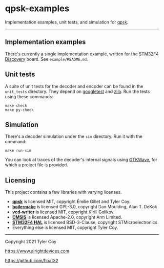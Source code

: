 # qpsk-examples

Implementation examples, unit tests, and simulation for
[qpsk](https://github.com/float32/qpsk).

---

## Implementation examples

There's currently a single implementation example, written for the
[STM32F4 Discovery](https://www.st.com/en/evaluation-tools/stm32f4discovery.html)
board. See `example/README.md`.


## Unit tests

A suite of unit tests for the decoder and encoder can be found in the
`unit_tests` directory. They depend on
[googletest](https://github.com/google/googletest) and
[zlib](https://www.zlib.net/). Run the tests using these commands:

    make check
    make py-check


## Simulation

There's a decoder simulation under the `sim` directory. Run it with the
command:

    make run-sim

You can look at traces of the decoder's internal signals using
[GTKWave](http://gtkwave.sourceforge.net/), for which a project file is
provided.


## Licensing

This project contains a few libraries with varying licenses.

- [**qpsk**](https://github.com/float32/qpsk)
  is licensed MIT, copyright Émilie Gillet and Tyler Coy.
- [**boilermake**](https://github.com/float32/boilermake)
  is licensed GPL-3.0, copyright Dan Moulding, Alan T. DeKok
- [**vcd-writer**](https://github.com/favorart/vcd-writer)
  is licensed MIT, copyright Kirill Golikov.
- [**CMSIS**](https://github.com/ARM-software/CMSIS_5)
  is licensed Apache-2.0, copyright Arm Limited.
- [**STM32F4 HAL**](https://github.com/STMicroelectronics/STM32CubeF4)
  is licensed BSD-3-Clause, copyright STMicroelectronics.
- Everything else is licensed MIT, copyright Tyler Coy.

---

Copyright 2021 Tyler Coy

https://www.alrightdevices.com

https://github.com/float32